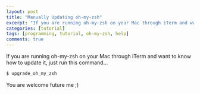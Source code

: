 ```yaml
---
layout: post
title: "Manually Updating oh-my-zsh"
excerpt: "If you are running oh-my-zsh on your Mac through iTerm and want to know how to update it, just run this command..."
categories: [tutorial]
tags: [programming, tutorial, oh-my-zsh, help]
comments: true
---
```

If you are running oh-my-zsh on your Mac through iTerm and want to know how to update it, just run this command...
```bash
$ upgrade_oh_my_zsh
```
You are welcome future me ;)